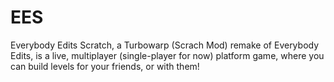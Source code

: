 # EES
 Everybody Edits Scratch, a Turbowarp (Scrach Mod) remake of Everybody Edits, is a live, multiplayer (single-player for now) platform game, where you can build levels for your friends, or with them!
